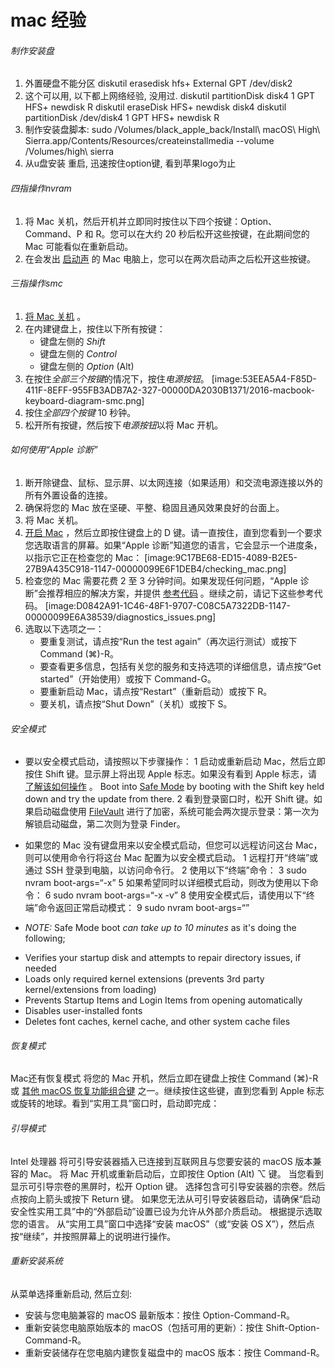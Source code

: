 # mac 经验
###### 制作安装盘
1. 外置硬盘不能分区
diskutil erasedisk hfs+ External GPT /dev/disk2
2. 这个可以用, 以下都上网络经验, 没用过.
diskutil partitionDisk disk4 1 GPT HFS+ newdisk R
diskutil eraseDisk HFS+ newdisk disk4
diskutil partitionDisk /dev/disk4 1 GPT HFS+ newdisk R
3. 制作安装盘脚本:
sudo /Volumes/black_apple_back/Install\ macOS\ High\ Sierra.app/Contents/Resources/createinstallmedia --volume  /Volumes/high\ sierra
4. 从u盘安装
重启, 迅速按住option键, 看到苹果logo为止
###### 四指操作nvram
1. 将 Mac 关机，然后开机并立即同时按住以下四个按键：Option、Command、P 和 R。您可以在大约 20 秒后松开这些按键，在此期间您的 Mac 可能看似在重新启动。
2. 在会发出 [启动声](https://support.apple.com/zh-cn/HT202768) 的 Mac 电脑上，您可以在两次启动声之后松开这些按键。
###### 三指操作smc
1.  [将 Mac 关机](https://support.apple.com/zh-cn/HT201150) 。
2. 在内建键盘上，按住以下所有按键：
	* 键盘左侧的 *Shift* 
	* 键盘左侧的 *Control* 
	* 键盘左侧的 *Option* (Alt) 
3. 在按住*全部三个按键*的情况下，按住*电源按钮*。
[image:53EEA5A4-F85D-411F-8EFF-955FB3ADB7A2-327-00000DA2030B1371/2016-macbook-keyboard-diagram-smc.png]
4. 按住*全部四个按键* 10 秒钟。
5. 松开所有按键，然后按下*电源按钮*以将 Mac 开机。

###### 如何使用“Apple 诊断”
1. 断开除键盘、鼠标、显示屏、以太网连接（如果适用）和交流电源连接以外的所有外置设备的连接。
2. 确保将您的 Mac 放在坚硬、平整、稳固且通风效果良好的台面上。
3. 将 Mac 关机。
4.  [开启 Mac](https://support.apple.com/zh-cn/HT201150) ，然后立即按住键盘上的 D 键。请一直按住，直到您看到一个要求您选取语言的屏幕。如果“Apple 诊断”知道您的语言，它会显示一个进度条，以指示它正在检查您的 Mac：
[image:9C17BE68-ED15-4089-B2E5-27B9A435C918-1147-00000099E6F1DEB4/checking_mac.png]
5. 检查您的 Mac 需要花费 2 至 3 分钟时间。如果发现任何问题，“Apple 诊断”会推荐相应的解决方案，并提供 [参考代码](https://support.apple.com/zh-cn/HT203747) 。继续之前，请记下这些参考代码。
[image:D0842A91-1C46-48F1-9707-C08C5A7322DB-1147-00000099E6A38539/diagnostics_issues.png]
6. 选取以下选项之一：
	* 要重复测试，请点按“Run the test again”（再次运行测试）或按下 Command (⌘)-R。
	* 要查看更多信息，包括有关您的服务和支持选项的详细信息，请点按“Get started”（开始使用）或按下 Command-G。
	* 要重新启动 Mac，请点按“Restart”（重新启动）或按下 R。
	* 要关机，请点按“Shut Down”（关机）或按下 S。

###### 安全模式
- 要以安全模式启动，请按照以下步骤操作：
1 启动或重新启动 Mac，然后立即按住 Shift 键。显示屏上将出现 Apple 标志。如果没有看到 Apple 标志，请 [了解该如何操作](https://support.apple.com/zh-cn/HT204267) 。 Boot into  [Safe Mode](https://support.apple.com/en-us/HT201262)  by booting with the Shift key held down and try the update from there.
2 看到登录窗口时，松开 Shift 键。如果启动磁盘使用  [FileVault](https://support.apple.com/zh-cn/HT204837)  进行了加密，系统可能会两次提示登录：第一次为解锁启动磁盘，第二次则为登录 Finder。

- 如果您的 Mac 没有键盘用来以安全模式启动，但您可以远程访问这台 Mac，则可以使用命令行将这台 Mac 配置为以安全模式启动。
1 远程打开“终端”或通过 SSH 登录到电脑，以访问命令行。
2 使用以下“终端”命令：
3 sudo nvram boot-args=“-x”
5 如果希望同时以详细模式启动，则改为使用以下命令：
6 sudo nvram boot-args=“-x -v”
8 使用安全模式后，请使用以下“终端”命令返回正常启动模式：
9 sudo nvram boot-args=“”

- *NOTE:* Safe Mode boot *can take up to 10 minutes* as it's doing the following; 
* Verifies your startup disk and attempts to repair directory issues, if needed
* Loads only required kernel extensions (prevents 3rd party kernel/extensions from loading)
* Prevents Startup Items and Login Items from opening automatically
* Disables user-installed fonts 
* Deletes font caches, kernel cache, and other system cache files
###### 恢复模式
Mac还有恢复模式
将您的 Mac 开机，然后立即在键盘上按住 Command (⌘)-R 或 [其他 macOS 恢复功能组合键](https://support.apple.com/zh-cn/HT204904) 之一。继续按住这些键，直到您看到 Apple 标志或旋转的地球。看到“实用工具”窗口时，启动即完成：
###### 引导模式
Intel 处理器
将可引导安装器插入已连接到互联网且与您要安装的 macOS 版本兼容的 Mac。
将 Mac 开机或重新启动后，立即按住 Option (Alt) ⌥ 键。
当您看到显示可引导宗卷的黑屏时，松开 Option 键。
选择包含可引导安装器的宗卷。然后点按向上箭头或按下 Return 键。 
如果您无法从可引导安装器启动，请确保“启动安全性实用工具”中的“外部启动”设置已设为允许从外部介质启动。
根据提示选取您的语言。
从“实用工具”窗口中选择“安装 macOS”（或“安装 OS X”），然后点按“继续”，并按照屏幕上的说明进行操作。

###### 重新安装系统
从菜单选择重新启动, 然后立刻:
- 安装与您电脑兼容的 macOS 最新版本：按住 Option-Command-R。
- 重新安装您电脑原始版本的 macOS（包括可用的更新）：按住 Shift-Option-Command-R。
- 重新安装储存在您电脑内建恢复磁盘中的 macOS 版本：按住 Command-R。

